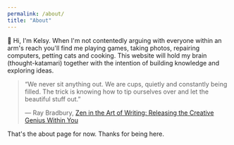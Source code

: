 ```yaml
---
permalink: /about/
title: "About"
---
```

👋 Hi, I'm Kelsy. When I'm not contentedly arguing with everyone within an arm's reach you'll find me playing games, taking photos, repairing computers, petting cats and cooking. This website will hold my brain (thought-katamari) together with the intention of building knowledge and exploring ideas. 

> “We never sit anything out. We are cups, quietly and constantly being filled. The trick is knowing how to tip ourselves over and let the beautiful stuff out.”
> 
> ― Ray Bradbury, [Zen in the Art of Writing: Releasing the Creative Genius Within You](https://www.goodreads.com/work/quotes/2183601)


That's the about page for now. Thanks for being here.